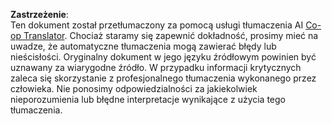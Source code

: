 <!--
CO_OP_TRANSLATOR_METADATA:
{
  "original_hash": "44013a98d980c8b92d4b814dc49b545d",
  "translation_date": "2025-03-26T19:40:53+00:00",
  "source_file": "10-ai-agents-production\\README.md",
  "language_code": "pl"
}
-->


**Zastrzeżenie**:  
Ten dokument został przetłumaczony za pomocą usługi tłumaczenia AI [Co-op Translator](https://github.com/Azure/co-op-translator). Chociaż staramy się zapewnić dokładność, prosimy mieć na uwadze, że automatyczne tłumaczenia mogą zawierać błędy lub nieścisłości. Oryginalny dokument w jego języku źródłowym powinien być uznawany za wiarygodne źródło. W przypadku informacji krytycznych zaleca się skorzystanie z profesjonalnego tłumaczenia wykonanego przez człowieka. Nie ponosimy odpowiedzialności za jakiekolwiek nieporozumienia lub błędne interpretacje wynikające z użycia tego tłumaczenia.